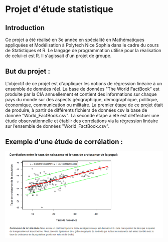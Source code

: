 
# Projet d'étude statistique

## Introduction
Ce projet a été réalisé en 3e année en spécialité en Mathématiques appliquées et Modélisation à Polytech Nice Sophia dans le cadre du cours de Statistiques et R. 
Le langage de programmation utilisé pour la réalisation de celui-ci est R. Il s'agissait d'un projet de groupe.

## But du projet :
L'objectif de ce projet est d'appliquer les notions de régression linéaire à un ensemble de données réel. La base
de données "The World FactBook" est produite par la CIA annuellement et
contient des informations sur chaque pays du monde sur des aspects géographique, démographique, politique, économique, communication ou militaire. 
La premier étape de ce projet était de produire, à partir de différents fichiers de données csv la base de donnée "World_FactBook.csv".
La seconde étape a été est d’effectuer une étude observationnelle et établir des corrélations via la régression
linéaire sur l’ensemble de données "World_FactBook.csv".

## Exemple d'une étude de corrélation :

![alt text](https://github.com/JessicaGourdon/EtudeStatistique/blob/main/Capture%20d%E2%80%99%C3%A9cran%20(47).png)

